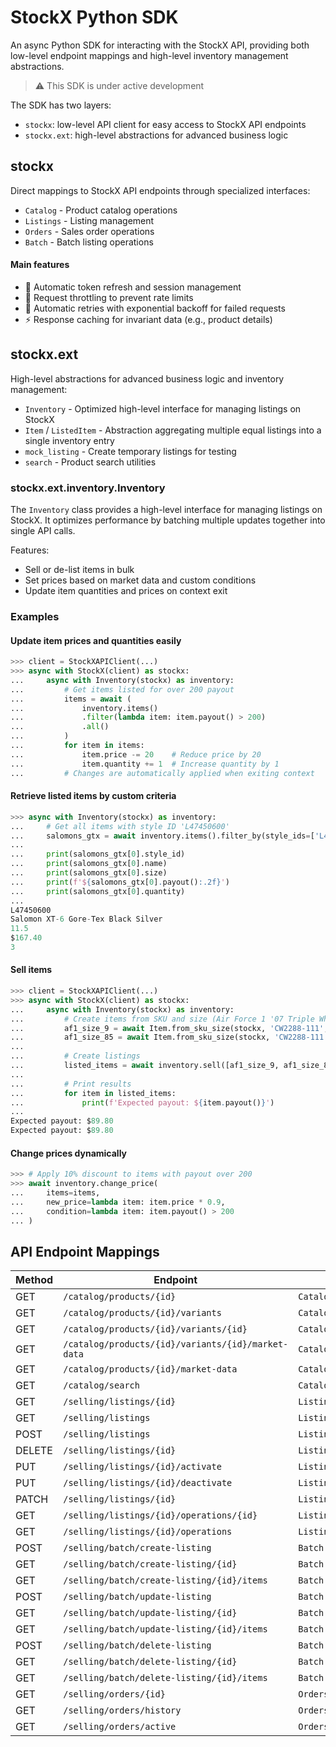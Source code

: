 # StockX Python SDK

An async Python SDK for interacting with the StockX API, providing both low-level endpoint mappings and high-level inventory management abstractions.

> ⚠️ This SDK is under active development

The SDK has two layers: 
- `stockx`: low-level API client for easy access to StockX API endpoints
- `stockx.ext`: high-level abstractions for advanced business logic

## stockx
Direct mappings to StockX API endpoints through specialized interfaces:

- `Catalog` - Product catalog operations
- `Listings` - Listing management 
- `Orders` - Sales order operations
- `Batch` - Batch listing operations

#### Main features
- 🔄 Automatic token refresh and session management
- 🚦 Request throttling to prevent rate limits
- 🔁 Automatic retries with exponential backoff for failed requests
- ⚡ Response caching for invariant data (e.g., product details)

## stockx.ext

High-level abstractions for advanced business logic and inventory management:

- `Inventory` - Optimized high-level interface for managing listings on StockX
- `Item` / `ListedItem` - Abstraction aggregating multiple equal listings into a single inventory entry
- `mock_listing` - Create temporary listings for testing
- `search` - Product search utilities

### stockx.ext.inventory.Inventory

The `Inventory` class provides a high-level interface for managing listings on StockX.
It optimizes performance by batching multiple updates together into single API calls. 

Features:
- Sell or de-list items in bulk
- Set prices based on market data and custom conditions
- Update item quantities and prices on context exit

### Examples

#### Update item prices and quantities easily

```python
>>> client = StockXAPIClient(...)
>>> async with StockX(client) as stockx:
...     async with Inventory(stockx) as inventory:
...         # Get items listed for over 200 payout
...         items = await (
...             inventory.items()
...             .filter(lambda item: item.payout() > 200)
...             .all()
...         )
...         for item in items:
...             item.price -= 20    # Reduce price by 20
...             item.quantity += 1  # Increase quantity by 1
...         # Changes are automatically applied when exiting context
```

#### Retrieve listed items by custom criteria

```python
>>> async with Inventory(stockx) as inventory:
...     # Get all items with style ID 'L47450600'
...     salomons_gtx = await inventory.items().filter_by(style_ids=['L47450600']).all()
...
...     print(salomons_gtx[0].style_id)
...     print(salomons_gtx[0].name)
...     print(salomons_gtx[0].size)
...     print(f'${salomons_gtx[0].payout():.2f}')
...     print(salomons_gtx[0].quantity)
...
L47450600
Salomon XT-6 Gore-Tex Black Silver
11.5
$167.40
3
```

#### Sell items

```python
>>> client = StockXAPIClient(...)
>>> async with StockX(client) as stockx:
...     async with Inventory(stockx) as inventory:
...         # Create items from SKU and size (Air Force 1 '07 Triple White)
...         af1_size_9 = await Item.from_sku_size(stockx, 'CW2288-111', 'US 9', 110.00)  
...         af1_size_85 = await Item.from_sku_size(stockx, 'CW2288-111', 'US 8.5', 110.00)
...         
...         # Create listings
...         listed_items = await inventory.sell([af1_size_9, af1_size_85])
...         
...         # Print results
...         for item in listed_items:
...             print(f'Expected payout: ${item.payout()}')
...
Expected payout: $89.80
Expected payout: $89.80
```

#### Change prices dynamically

```python
>>> # Apply 10% discount to items with payout over 200
>>> await inventory.change_price(
...     items=items,
...     new_price=lambda item: item.price * 0.9,
...     condition=lambda item: item.payout() > 200
... )
```


## API Endpoint Mappings

| Method | Endpoint | SDK Function |
|--------|----------|--------------|
| GET | `/catalog/products/{id}` | `Catalog.get_product()` |
| GET | `/catalog/products/{id}/variants` | `Catalog.get_all_product_variants()` |
| GET | `/catalog/products/{id}/variants/{id}` | `Catalog.get_product_variant()` |
| GET | `/catalog/products/{id}/variants/{id}/market-data` | `Catalog.get_variant_market_data()` |
| GET | `/catalog/products/{id}/market-data` | `Catalog.get_product_market_data()` |
| GET | `/catalog/search` | `Catalog.search_catalog()` |
| GET | `/selling/listings/{id}` | `Listings.get_listing()` |
| GET | `/selling/listings` | `Listings.get_all_listings()` |
| POST | `/selling/listings` | `Listings.create_listing()` |
| DELETE | `/selling/listings/{id}` | `Listings.delete_listing()` |
| PUT | `/selling/listings/{id}/activate` | `Listings.activate_listing()` |
| PUT | `/selling/listings/{id}/deactivate` | `Listings.deactivate_listing()` |
| PATCH | `/selling/listings/{id}` | `Listings.update_listing()` |
| GET | `/selling/listings/{id}/operations/{id}` | `Listings.get_listing_operation()` |
| GET | `/selling/listings/{id}/operations` | `Listings.get_all_listing_operations()` |
| POST | `/selling/batch/create-listing` | `Batch.create_listings()` |
| GET | `/selling/batch/create-listing/{id}` | `Batch.create_listings_status()` |
| GET | `/selling/batch/create-listing/{id}/items` | `Batch.create_listings_items()` |
| POST | `/selling/batch/update-listing` | `Batch.update_listings()` |
| GET | `/selling/batch/update-listing/{id}` | `Batch.update_listings_status()` |
| GET | `/selling/batch/update-listing/{id}/items` | `Batch.update_listings_items()` |
| POST | `/selling/batch/delete-listing` | `Batch.delete_listings()` |
| GET | `/selling/batch/delete-listing/{id}` | `Batch.delete_listings_status()` |
| GET | `/selling/batch/delete-listing/{id}/items` | `Batch.delete_listings_items()` |
| GET | `/selling/orders/{id}` | `Orders.get_order()` |
| GET | `/selling/orders/history` | `Orders.get_orders_history()` |
| GET | `/selling/orders/active` | `Orders.get_active_orders()` |
